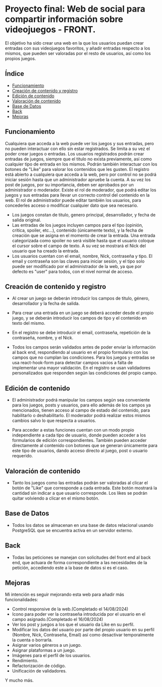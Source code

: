 # Proyecto final: Web de social para compartir información sobre videojuegos - FRONT.

El objetivo ha sido crear una web en la que los usuarios puedan crear entradas con sus videojuegos favoritos, y añadir entradas respecto a los mismos, que pueden ser valoradas por el resto de usuarios, así como los propios juegos. 

## Índice

  - [Funcionamiento](#funcionamiento)
  - [Creación de contenido y registro](#creación_de_contenido_y_registro)
  - [Edición de contenido](#edición_de_contenido)
  - [Valoración de contenido](#valoración_de_contenido)
  - [Base de Datos](#base_de_datos)
  - [Back](#back)
  - [Mejoras](#mejoras)

## Funcionamiento

Cualquiera que acceda a la web puede ver los juegos y sus entradas, pero no pueden interactuar con ello sin estar registrados. Se limita a su vez el poder crear juegos o entradas.
Los usuarios registrados podrán crear entradas de juegos, siempre que el titulo no exista previamente, así como cualquier tipo de entrada en los mismos. Podrán también interactuar con los botones de "Like" para valorar los contenidos que les gusten.
El registro está abierto a cualquiera que acceda a la web, pero por control no se podrá iniciar sesión hasta que un administrador apruebe la cuenta. A su vez los post de juegos, por su importancia, deben ser aprobados por un administrador o moderador.
Existe el rol de moderador, que podrá editar los juegos y sus entradas para llevar un correcto control del contenido en la web.
El rol de administrador puede editar también los usuarios, para concederles acceso o modificar cualquier dato que sea necesario.

- Los juegos constan de titulo, genero principal, desarrollador, y fecha de salida original.
- Las entradas de los juegos incluyen campos para el tipo (opinión, critica, spoiler, etc...), contenido (únicamente texto), y la fecha de creación que se asigna en el momento de crear la entrada. Una entrada categorizada como spoiler no será visible hasta que el usuario coloque el cursor sobre el campo de texto. A su vez se mostrará el Nick del usuario que ha creado la entrada.
- Los usuarios cuentan con el email, nombre, Nick, contraseña y tipo. El email y contraseña son las claves para iniciar sesión, y el tipo solo puede ser modificado por el administrador de la web, ya que por defecto es "user" para todos, con el nivel normal de acceso.

## Creación de contenido y registro

- Al crear un juego se deberán introducir los campos de titulo, género, desarrollador y la fecha de salida. 
- Para crear una entrada en un juego se deberá acceder desde el propio juego, y se deberán introducir los campos de tipo y el contenido en texto del mismo. 
- En el registro se debe introducir el email, contraseña, repetición de la contraseña, nombre, y el Nick.

- Todos los campos serán validados antes de poder enviar la información al back end, respondiendo al usuario en el propio formulario con los campos que no cumplan las condiciones. Para los juegos y entradas se usa react-hook-form para detectar campos vacios a falta de implementar una mayor validación. En el registro se usan validadores personalizados que responden según las condiciones del propio campo.

## Edición de contenido

- El administrador podrá manipular los campos según sea conveniente para los juegos, posts y usuarios, para ello además de los campos ya mencionados, tienen acceso al campo de estado del contenido, para habilitarlo o deshabilitarlo. El moderador podrá realizar estos mismos cambios salvo lo que respecta a usuarios.

- Para acceder a estas funciones cuentan con un modo propio independiente a cada tipo de usuario, donde pueden acceder a los formularios de edición correspondientes. También pueden acceder directamente al contenido con botones que se generan únicamente para este tipo de usuarios, dando acceso directo al juego, post o usuario requerido.

## Valoración de contenido

- Tanto los juegos como las entradas podrán ser valoradas al clicar el botón de "Like" que corresponde a cada entrada. Este botón mostrará la cantidad sin indicar a que usuario corresponde. Los likes se podrán quitar volviendo a clicar en el mismo botón.

## Base de Datos

- Todos los datos se almacenan en una base de datos relacional usando PostgreSQL que se encuentra activa en un servidor externo.

## Back

- Todas las peticiones se manejan con solicitudes del front end al back end, que actuara de forma correspondiente a las necesidades de la petición, accediendo este a la base de datos si es el caso.

## Mejoras

Mi intención es seguir mejorando esta web para añadir más funcionalidades:
- Control responsive de la web.(Completado el 14/08/2024)
- Icono para poder ver la contraseña introducida por el usuario en el campo asignado.(Completado el 16/08/2024)
- Ver los post y juegos a los que el usuario da Like en su perfil.
- Modificar los datos del usuario por parte del propio usuario en su perfil (Nombre, Nick, Contraseña, Email) así como desactivar temporalmente la cuenta o borrarla.
- Asignar varios géneros a un juego.
- Asignar plataformas a un juego.
- Imágenes para el perfil de los usuarios.
- Rendimiento.
- Refactorización de código.
- Unificación de validadores.

Y mucho más.
